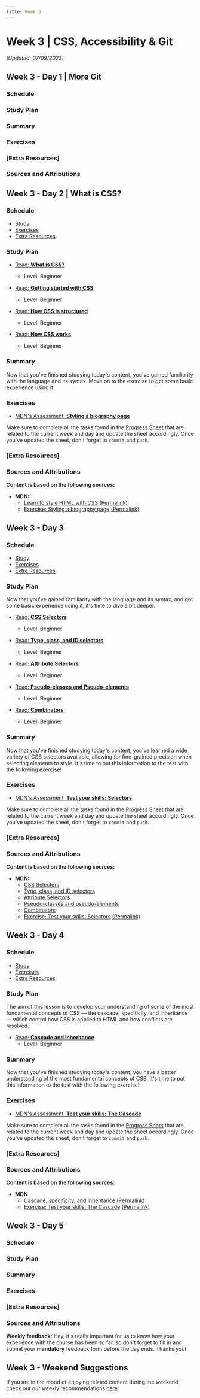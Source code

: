 ```yaml
---
title: Week 3
---
```


# Week 3 | CSS, Accessibility & Git

_(Updated: 07/09/2023)_

## Week 3 - Day 1 | More Git

  ### Schedule
  ### Study Plan
  ### Summary
  ### Exercises
  ### [Extra Resources]
  ### Sources and Attributions
    
## Week 3 - Day 2 | What is CSS?

  ### Schedule

  - [Study](#study-plan-1)
  - [Exercises](#exercises-1)
  - [Extra Resources](#extra-resources-1)

  ### Study Plan

  - [Read: **What is CSS?**](resources/css_first_steps/what_is_css/README.md)
    - Level: Beginner

  - [Read: **Getting started with CSS**](resources/css_first_steps/getting_started/README.md)
    - Level: Beginner

  - [Read: **How CSS is structured**](resources/css_first_steps/how_css_is_structured/README.md)
    - Level: Beginner

  - [Read: **How CSS works**](resources/css_first_steps/how_css_works/README.md)
    - Level: Beginner

  ### Summary

  Now that you've finished studying today's content, you've gained familiarity with the language and its syntax. Move on to the exercise to get some basic experience using it.

  ### Exercises

  - [MDN's Assessment: **Styling a biography page**](exercises/styling_a_biography_page/README.md)

  Make sure to complete all the tasks found in the [Progress Sheet](../../user/progress.draft.60.csv) that are related to the current week and day and update the sheet accordingly. Once you've updated the sheet, don't forget to `commit` and `push`.

  ### [Extra Resources]
  ### Sources and Attributions

  **Content is based on the following sources:**

  - **MDN:**
    - [Learn to style HTML with CSS](https://developer.mozilla.org/en-US/docs/Learn/CSS) [(Permalink)](https://github.com/mdn/content/blob/a77137e6239ef445ac67b2ffb7067d6332907910/files/en-us/learn/css/index.md)
    - [Exercise: Styling a biography page](https://developer.mozilla.org/en-US/docs/Learn/CSS/First_steps/Styling_a_biography_page) [(Permalink)](https://github.com/mdn/content/blob/a77137e6239ef445ac67b2ffb7067d6332907910/files/en-us/learn/css/first_steps/styling_a_biography_page/index.md)

## Week 3 - Day 3

  ### Schedule

  - [Study](#study-plan-2)
  - [Exercises](#exercises-2)
  - [Extra Resources](#extra-resources-2)

  ### Study Plan

  Now that you've gained familiarity with the language and its syntax, and got some basic experience using it, it's time to dive a bit deeper.

  - [Read: **CSS Selectors**](resources/css_building_blocks/css_selectors/README.md)
    - Level: Beginner
  
  - [Read: **Type, class, and ID selectors**](resources/css_building_blocks/css_selectors/type_class_and_id_selectors/README.md)
    - Level: Beginner
  
  - [Read: **Attribute Selectors**](resources/css_building_blocks/css_selectors/attribute_selectors/README.md)
    - Level: Beginner
  
  - [Read: **Pseudo-classes and Pseudo-elements**](resources/css_building_blocks/css_selectors/pseudo-classes_and_pseudo-elements/README.md)
    - Level: Beginner
  
  - [Read: **Combinators**](resources/css_building_blocks/css_selectors/combinators/README.md)
    - Level: Beginner

  ### Summary

  Now that you've finished studying today's content, you've learned a wide variety of CSS selectors available, allowing for fine-grained precision when selecting elements to style. It's time to put this information to the test with the following exercise!

  ### Exercises

  - [MDN's Assessment: **Test your skills: Selectors**](exercises/test_your_skills_selectors/README.md)

  Make sure to complete all the tasks found in the [Progress Sheet](../../user/progress.draft.60.csv) that are related to the current week and day and update the sheet accordingly. Once you've updated the sheet, don't forget to `commit` and `push`.

  ### [Extra Resources]
  ### Sources and Attributions

  **Content is based on the following sources:**

  - **MDN:**
    - [CSS Selectors](https://developer.mozilla.org/en-US/docs/Learn/CSS/Building_blocks/Selectors)
    - [Type, class, and ID selectors](https://developer.mozilla.org/en-US/docs/Learn/CSS/Building_blocks/Selectors/Type_Class_and_ID_Selectors)
    - [Attribute Selectors](https://developer.mozilla.org/en-US/docs/Learn/CSS/Building_blocks/Selectors/Attribute_selectors)
    - [Pseudo-classes and pseudo-elements](https://developer.mozilla.org/en-US/docs/Learn/CSS/Building_blocks/Selectors/Pseudo-classes_and_pseudo-elements)
    - [Combinators](https://developer.mozilla.org/en-US/docs/Learn/CSS/Building_blocks/Selectors/Combinators)
    - [Exercise: Test your skills: Selectors](https://developer.mozilla.org/en-US/docs/Learn/CSS/Building_blocks/Selectors/Selectors_Tasks) [(Permalink)](https://github.com/mdn/content/blob/a77137e6239ef445ac67b2ffb7067d6332907910/files/en-us/learn/css/building_blocks/selectors/selectors_tasks/index.md)

## Week 3 - Day 4

  ### Schedule

  - [Study](#study-plan-3)
  - [Exercises](#exercises-3)
  - [Extra Resources](#extra-resources-3)

  ### Study Plan

  The aim of this lesson is to develop your understanding of some of the most fundamental concepts of CSS — the cascade, specificity, and inheritance — which control how CSS is applied to HTML and how conflicts are resolved.

  - [Read: **Cascade and Inheritance**](resources/css_building_blocks/cascade_and_inheritance/README.md)
    - Level: Beginner

  ### Summary

  Now that you've finished studying today's content, you have a better understanding of the most fundamental concepts of CSS. It's time to put this information to the test with the following exercise!
  
  ### Exercises

  - [MDN's Assessment: **Test your skills: The Cascade**](exercises/test_your_skills_cascade/README.md)

  Make sure to complete all the tasks found in the [Progress Sheet](../../user/progress.draft.60.csv) that are related to the current week and day and update the sheet accordingly. Once you've updated the sheet, don't forget to `commit` and `push`.

  ### [Extra Resources]
  ### Sources and Attributions

  **Content is based on the following sources:**

  - **MDN**
    - [Cascade, specificity, and inheritance](https://developer.mozilla.org/en-US/docs/Learn/CSS/Building_blocks/Cascade_and_inheritance) [(Permalink)](https://github.com/mdn/content/blob/529a4466f00f0f29e11716313a3ceb1f9ce5ce76/files/en-us/learn/css/building_blocks/cascade_and_inheritance/index.md)
    - [Exercise: Test your skills: The Cascade](https://developer.mozilla.org/en-US/docs/Learn/CSS/Building_blocks/Cascade_tasks) [(Permalink)](https://github.com/mdn/content/blob/529a4466f00f0f29e11716313a3ceb1f9ce5ce76/files/en-us/learn/css/building_blocks/cascade_tasks/index.md)

## Week 3 - Day 5

  ### Schedule
  ### Study Plan
  ### Summary
  ### Exercises
  ### [Extra Resources]
  ### Sources and Attributions

**Weekly feedback:** Hey, it's really important for us to know how your experience with the course has been so far, so don't forget to fill in and submit your **mandatory** feedback form before the day ends. Thanks you! 

## Week 3 - Weekend Suggestions

If you are in the mood of enjoying related content during the weekend, check out our weekly recommendations [here](WEEKEND.md).